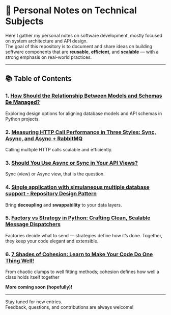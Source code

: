 # 📝 Personal Notes on Technical Subjects

Here I gather my personal notes on software development, mostly focused on system architecture and API design.  
The goal of this repository is to document and share ideas on building software components that are **reusable**, **efficient**, and **scalable** — with a strong emphasis on real-world practices.

---

## 📚 Table of Contents

### 1. [How Should the Relationship Between Models and Schemas Be Managed?](posts/model-schema-design.md)
   Exploring design options for aligning database models and API schemas in Python projects.

### 2. [Measuring HTTP Call Performance in Three Styles: Sync, Async, and Async + RabbitMQ](posts/sync-async-mq.md)
   Calling multiple HTTP calls scalable and efficiently.

### 3. [Should You Use Async or Sync in Your API Views?](posts/async-or-sync.md)
   Sync (view) or Async view, that is the question.

### 4. [Single application with simulaneous multiple database support - Repository Design Pattern](posts/multiple-db-support.md)
   Bring **decoupling** and **swappability** to your data layers.

### 5. [Factory vs Strategy in Python: Crafting Clean, Scalable Message Dispatchers](posts/factory-vs-strategy.md)
   Factories decide what to send — strategies define how it’s done. Together, they keep your code elegant and extensible.

### 6. [7 Shades of Cohesion: Learn to Make Your Code Do One Thing Well!](posts/cohesion.md)
   From chaotic clumps to well fitting methods; cohesion defines how well a class holds itself together


**More coming soon (hopefully)!**

---

Stay tuned for new entries.  
Feedback, questions, and contributions are always welcome!
